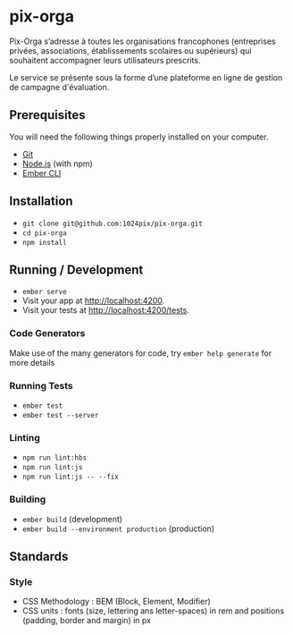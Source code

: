 # pix-orga

Pix-Orga s’adresse à toutes les organisations francophones (entreprises privées, associations, établissements scolaires ou supérieurs) qui souhaitent accompagner leurs utilisateurs prescrits.

Le service se présente sous la forme d’une plateforme en ligne de gestion de campagne d'évaluation.

## Prerequisites

You will need the following things properly installed on your computer.

* [Git](https://git-scm.com/)
* [Node.js](https://nodejs.org/) (with npm)
* [Ember CLI](https://ember-cli.com/)

## Installation

* `git clone git@github.com:1024pix/pix-orga.git` 
* `cd pix-orga`
* `npm install`

## Running / Development

* `ember serve`
* Visit your app at [http://localhost:4200](http://localhost:4200).
* Visit your tests at [http://localhost:4200/tests](http://localhost:4200/tests).

### Code Generators

Make use of the many generators for code, try `ember help generate` for more details

### Running Tests

* `ember test`
* `ember test --server`

### Linting

* `npm run lint:hbs`
* `npm run lint:js`
* `npm run lint:js -- --fix`

### Building

* `ember build` (development)
* `ember build --environment production` (production)

## Standards

### Style 

* CSS Methodology : BEM (Block, Element, Modifier)
* CSS units : fonts (size, lettering ans letter-spaces) in rem and positions (padding, border and margin) in px

